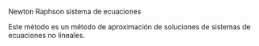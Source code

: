Newton Raphson sistema de ecuaciones

Este método es un método de aproximación de soluciones de sistemas de ecuaciones no lineales.
